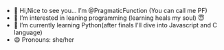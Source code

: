 - 👋 Hi,Nice to see you... I’m @PragmaticFunction (You can call me PF)
- 👀 I’m interested in leaning programming (learning heals my soul) 😇
- 🌱 I’m currently learning Python(after finals I'll dive into Javascript and C language) 
- 😄 Pronouns: she/her 

<!---
PragmaticFunction/PragmaticFunction is a ✨ special ✨ repository because its `README.md` (this file) appears on your GitHub profile.
You can click the Preview link to take a look at your changes.
--->
